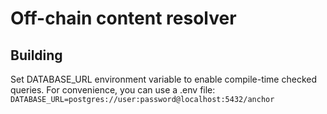 # Off-chain content resolver

## Building

Set DATABASE_URL environment variable to enable compile-time checked queries. For convenience, you can use a .env file:
```DATABASE_URL=postgres://user:password@localhost:5432/anchor```